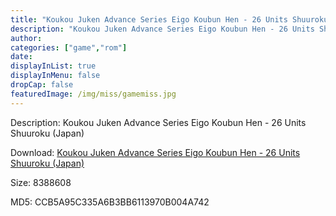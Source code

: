 ```yaml
---
title: "Koukou Juken Advance Series Eigo Koubun Hen - 26 Units Shuuroku (Japan)"
description: "Koukou Juken Advance Series Eigo Koubun Hen - 26 Units Shuuroku (Japan)"
author: 
categories: ["game","rom"]
date: 
displayInList: true
displayInMenu: false
dropCap: false
featuredImage: /img/miss/gamemiss.jpg
---
```


Description: Koukou Juken Advance Series Eigo Koubun Hen - 26 Units Shuuroku (Japan)

Download: <a style="text-decoration:underline;" href="https://mega.nz/#!uCICCIwT!R0N-xohkBDo1kUUU4WOz_ZAvIsuRR4Lq15W7n0yzqo0" target = "_blank" rel = "nofollow" > Koukou Juken Advance Series Eigo Koubun Hen - 26 Units Shuuroku (Japan)</a>

Size: 8388608

MD5: CCB5A95C335A6B3BB6113970B004A742

